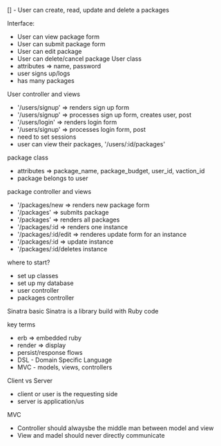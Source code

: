 [] - User can create, read, update and delete a packages

Interface:
  - User can view package form
  - User can submit package form
  - User can edit package 
  - User can delete/cancel package
User class
  - attributes => name, password
  - user signs up/logs
  - has many packages

User controller and views
  - '/users/signup' => renders sign up form 
  - '/users/signup' => processes sign up form, creates user, post 
  - '/users/login' => renders login form  
  - '/users/signup' => processes login form, post
  - need to set sessions
  - user can view their packages, '/users/:id/packages'

package class 
  - attributes => package_name, package_budget, user_id, vaction_id
  - package belongs to user

package controller and views
  - '/packages/new => renders new package form
  - '/packages' => submits package
  - '/packages' => renders all packages
  - '/packages/:id => renders one instance
  - '/packages/:id/edit => renderes update form for an instance
  - '/packages/:id => update instance
  - '/packages/:id/deletes instance

where to start?

  - set up classes
  - set up my database
  - user controller
  - packages controller


Sinatra basic
Sinatra is a library build with Ruby code

key terms
- erb => embedded ruby
- render => display
- persist/response flows
- DSL - Domain Specific Language
- MVC - models, views, controllers

Client vs Server
  - client or user is the requesting side
  - server is application/us

  MVC
   - Controller should alwaysbe the middle man between model and view
   - View and madel should never directly communicate